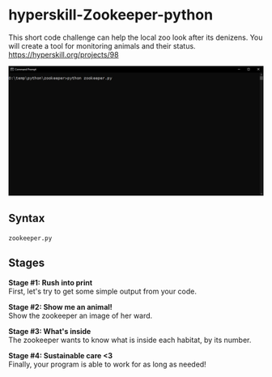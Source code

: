 # hyperskill-Zookeeper-python
This short code challenge can help the local zoo look after its denizens. You will create a tool for monitoring animals and their status.  
https://hyperskill.org/projects/98
 
<img src="https://github.com/drtierney/hyperskill-Zookeeper-python/blob/main/zookeeper.gif"/>

## Syntax
```
zookeeper.py
```

## Stages
**Stage #1: Rush into print**   
First, let's try to get some simple output from your code.  

**Stage #2: Show me an animal!**    
Show the zookeeper an image of her ward.  

**Stage #3: What's inside**   
The zookeeper wants to know what is inside each habitat, by its number.  

**Stage #4: Sustainable care <3**   
Finally, your program is able to work for as long as needed!  
